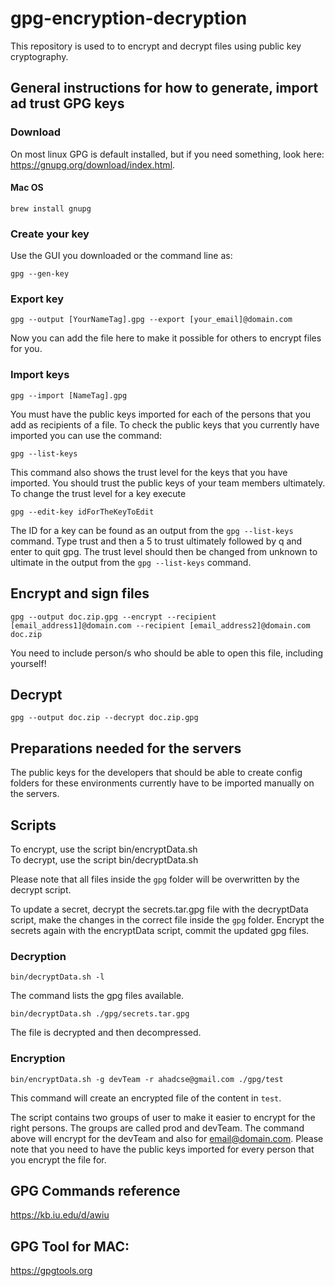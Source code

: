 # gpg-encryption-decryption

This repository is used to to encrypt and decrypt files using public key cryptography.

## General instructions for how to generate, import ad trust GPG keys

### Download
On most linux GPG is default installed, but if you need something, look here: https://gnupg.org/download/index.html.

#### Mac OS
```
brew install gnupg
```

### Create your key
Use the GUI you downloaded or the command line as:
```
gpg --gen-key
```

### Export key
```
gpg --output [YourNameTag].gpg --export [your_email]@domain.com
```
Now you can add the file here to make it possible for others to encrypt files for you.

### Import keys
```
gpg --import [NameTag].gpg
```
You must have the public keys imported for each of the persons that you add as recipients of a file. To check the public keys that you currently have imported you can use the command:
```
gpg --list-keys
```
This command also shows the trust level for the keys that you have imported. You should trust the public keys of your team members ultimately. To change the trust level for a key execute
```
gpg --edit-key idForTheKeyToEdit
```
The ID for a key can be found as an output from the `gpg --list-keys` command. Type trust and then a 5 to trust ultimately followed by q and enter to quit gpg.
The trust level should then be changed from unknown to ultimate in the output from the `gpg --list-keys` command.

## Encrypt and sign files
```
gpg --output doc.zip.gpg --encrypt --recipient [email_address1]@domain.com --recipient [email_address2]@domain.com doc.zip
```
You need to include person/s who should be able to open this file, including yourself!

## Decrypt
```
gpg --output doc.zip --decrypt doc.zip.gpg
```

## Preparations needed for the servers
The public keys for the developers that should be able to create config folders
for these environments currently have to be imported manually on the servers.

## Scripts
To encrypt, use the script bin/encryptData.sh  
To decrypt, use the script bin/decryptData.sh

Please note that all files inside the `gpg` folder will be overwritten by the
decrypt script.

To update a secret, decrypt the secrets.tar.gpg file with the
decryptData script, make the changes in the correct file inside the
`gpg` folder. Encrypt the secrets again with the encryptData script,
commit the updated gpg files.

### Decryption
```
bin/decryptData.sh -l
```
The command lists the gpg files available.

```
bin/decryptData.sh ./gpg/secrets.tar.gpg
```
The file is decrypted and then decompressed.

### Encryption
```
bin/encryptData.sh -g devTeam -r ahadcse@gmail.com ./gpg/test
```
This command will create an encrypted file of the content in `test`.

The script contains two groups of user to make it easier to encrypt for the right persons. The groups are called prod and devTeam. The command above will encrypt for the devTeam and also for email@domain.com. 
Please note that you need to have the public keys imported for every person that you encrypt the file for.

## GPG Commands reference
https://kb.iu.edu/d/awiu

## GPG Tool for MAC:
https://gpgtools.org